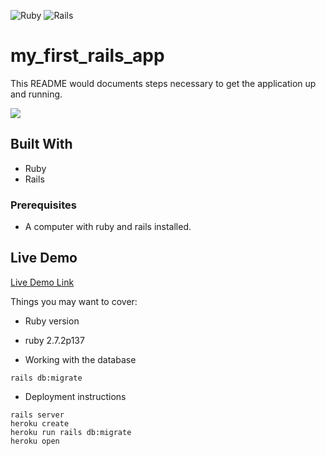 <img alt="Ruby" src="https://img.shields.io/badge/ruby-%23CC342D.svg?&style=for-the-badge&logo=ruby&logoColor=white"/> <img alt="Rails" src="https://img.shields.io/badge/rails%20-%23CC0000.svg?&style=for-the-badge&logo=ruby-on-rails&logoColor=white"/>

# my_first_rails_app

This README would documents steps necessary to get the
application up and running.

![](https://img.shields.io/badge/Microverse-blueviolet)

## Built With
- Ruby
- Rails

### Prerequisites
- A computer with ruby and rails installed.

## Live Demo

[Live Demo Link]()

Things you may want to cover:

* Ruby version
- ruby 2.7.2p137

* Working with the database
```
rails db:migrate
```

* Deployment instructions
```
rails server
heroku create
heroku run rails db:migrate
heroku open
```
